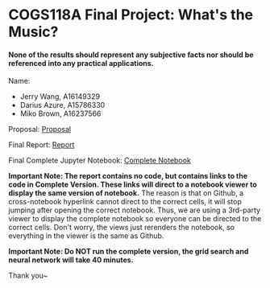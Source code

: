 # COGS118A Final Project: What's the Music?

#### None of the results should represent any subjective facts nor should be referenced into any practical applications.

Name: 
- Jerry Wang, A16149329
- Darius Azure, A15786330
- Miko Brown, A16237566

Proposal: [Proposal](https://github.com/COGS118A/Group021-Wi23/blob/main/ProposalGroup021-Wi23.ipynb)

Final Report: [Report](https://github.com/COGS118A/Group021-Wi23/blob/main/FinalProjectGroup021-Wi23.ipynb)

Final Complete Jupyter Notebook: [Complete Notebook](https://github.com/COGS118A/Group021-Wi23/blob/main/FinalProjectCompleteVersion.ipynb)

**Important Note: The report contains no code, but contains links to the code in Complete Version. These links will direct to a notebook viewer to display the same version of notebook.** The reason is that on Github, a cross-notebook hyperlink cannot direct to the correct cells, it will stop jumping after opening the correct notebook. Thus, we are using a 3rd-party viewer to display the complete notebook so everyone can be directed to the correct cells. Don't worry, the views just rerenders the notebook, so everything in the viewer is the same as Github.

**Important Note: Do NOT run the complete version, the grid search and neural network will take 40 minutes.**


Thank you~
